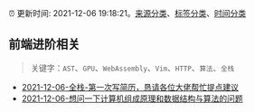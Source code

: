 :alarm_clock: 更新时间: 2021-12-06 19:18:21。[来源分类](../README.md)、[标签分类](../TAGS.md)、[时间分类](../TIMELINE.md)

## 前端进阶相关


> 关键字：`AST`、`GPU`、`WebAssembly`、`Vim`、`HTTP`、`算法`、`全栈`



- [2021-12-06-全栈-第一次写简历，恳请各位大佬帮忙提点建议](https://www.v2ex.com/t/820489) 
- [2021-12-06-想问一下计算机组成原理和数据结构与算法的问题](https://www.v2ex.com/t/820472) 